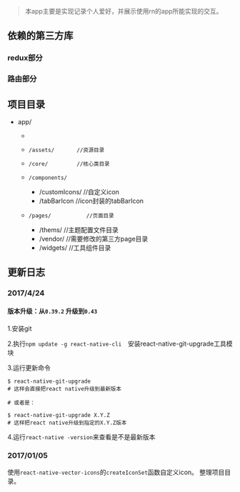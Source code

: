 > 本app主要是实现记录个人爱好，并展示使用rn的app所能实现的交互。


## 依赖的第三方库
### redux部分
### 路由部分

## 项目目录
+ app/
  +     ​
  +     /assets/       //资源目录
  +     /core/         //核心类目录  
  +     /components/
       - /customIcons/  //自定义icon
       - /tabBarIcon    //icon封装的tabBarIcon
  +     /pages/           //页面目录
       + /thems/           //主题配置文件目录
       + /vendor/          //需要修改的第三方page目录
       + /widgets/         //工具组件目录

## 更新日志
### 2017/4/24 
#### 版本升级：从`0.39.2` 升级到`0.43`

1.安装git

2.执行`npm update -g react-native-cli  `安装react-native-git-upgrade工具模块

3.运行更新命令

```
$ react-native-git-upgrade
# 这样会直接把react native升级到最新版本

# 或者是：

$ react-native-git-upgrade X.Y.Z
# 这样把react native升级到指定的X.Y.Z版本

```
4.运行`react-native -version`来查看是不是最新版本

### 2017/01/05

使用`react-native-vector-icons`的`createIconSet`函数自定义icon。
整理项目目录。








